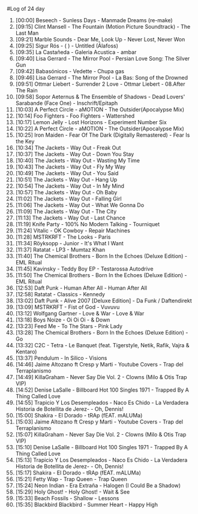#Log of 24 day

1. [00:00] Beseech - Sunless Days - Manmade Dreams (re-make)
1. [09:15] Clint Mansell - The Fountain (Motion Picture Soundtrack) - The Last Man
1. [09:21] Marble Sounds - Dear Me, Look Up - Never Lost, Never Won
1. [09:25] Sigur Rós - ( ) - Untitled (Álafoss)
1. [09:35] La Castañeda - Galeria Acustica - ambar
1. [09:40] Lisa Gerrard - The Mirror Pool - Persian Love Song: The Silver Gun
1. [09:42] Babasónicos - Vedette - Chupa gas
1. [09:46] Lisa Gerrard - The Mirror Pool - La Bas: Song of the Drowned
1. [09:51] Ottmar Liebert - Surrender 2 Love - Ottmar Liebert - 08.After The Rain
1. [09:58] Sopor Aeternus & The Ensemble of Shadows - Dead Lovers' Sarabande (Face One) - Inschrift/Epitaph
1. [10:03] A Perfect Circle - aMOTION - The Outsider(Apocalypse Mix)
1. [10:14] Foo Fighters - Foo Fighters - Wattershed
1. [10:17] Lemon Jelly - Lost Horizons - Experiment Number Six
1. [10:22] A Perfect Circle - aMOTION - The Outsider(Apocalypse Mix)
1. [10:25] Iron Maiden - Fear Of The Dark (Digitally Remastered) - Fear Is the Key
1. [10:34] The Jackets - Way Out - Freak Out
1. [10:37] The Jackets - Way Out - Down You Stay
1. [10:40] The Jackets - Way Out - Wasting My Time
1. [10:43] The Jackets - Way Out - Fly My Way
1. [10:49] The Jackets - Way Out - You Said
1. [10:51] The Jackets - Way Out - Hang Up
1. [10:54] The Jackets - Way Out - In My Mind
1. [10:57] The Jackets - Way Out - Oh Baby
1. [11:02] The Jackets - Way Out - Falling Girl
1. [11:06] The Jackets - Way Out - What We Gonna Do
1. [11:09] The Jackets - Way Out - The City
1. [11:13] The Jackets - Way Out - Last Chance
1. [11:19] Knife Party - 100% No Modern Talking - Tourniquet
1. [11:24] Vitalic - OK Cowboy - Repair Machines
1. [11:28] MSTRKRFT - The Looks - Paris
1. [11:34] Röyksopp - Junior - It's What I Want
1. [11:37] Ratatat - LP3 - Mumtaz Khan
1. [11:40] The Chemical Brothers - Born In the Echoes (Deluxe Edition) - EML Ritual
1. [11:45] Kavinsky - Teddy Boy EP - Testarossa Autodrive
1. [11:50] The Chemical Brothers - Born In the Echoes (Deluxe Edition) - EML Ritual
1. [12:53] Daft Punk - Human After All - Human After All
1. [12:58] Ratatat - Classics - Kennedy
1. [13:02] Daft Punk - Alive 2007 [Deluxe Edition] - Da Funk / Daftendirekt
1. [13:09] MSTRKRFT - Fist of God - Vuvuvu
1. [13:12] Wolfgang Gartner - Love & War - Love & War
1. [13:18] Boys Noize - Oi Oi Oi - & Down
1. [13:23] Feed Me - To The Stars - Pink Lady
1. [13:28] The Chemical Brothers - Born In the Echoes (Deluxe Edition) - Go
1. [13:32] C2C - Tetra - Le Banquet (feat. Tigerstyle, Netik, Rafik, Vajra & Kentaro)
1. [13:37] Pendulum - In Silico - Visions
1. [14:46] Jaime Altozano ft Cresp y Marti - Youtube Covers - Trap del Terraplanismo
1. [14:49] KillaGraham - Never Say Die Vol. 2 - Clowns (Milo & Otis Trap VIP)
1. [14:52] Denise LaSalle - Billboard Hot 100 Singles 1971 - Trapped By A Thing Called Love
1. [14:55] Trapicio Y Los Desempleados - Naco Es Chido - La Verdadera Historia de Botellita de Jerez- - Oh, Dennis!
1. [15:00] Shakira - El Dorado - tRAp (fEAT. mALUMa)
1. [15:03] Jaime Altozano ft Cresp y Marti - Youtube Covers - Trap del Terraplanismo
1. [15:07] KillaGraham - Never Say Die Vol. 2 - Clowns (Milo & Otis Trap VIP)
1. [15:10] Denise LaSalle - Billboard Hot 100 Singles 1971 - Trapped By A Thing Called Love
1. [15:13] Trapicio Y Los Desempleados - Naco Es Chido - La Verdadera Historia de Botellita de Jerez- - Oh, Dennis!
1. [15:17] Shakira - El Dorado - tRAp (fEAT. mALUMa)
1. [15:21] Fetty Wap - Trap Queen - Trap Queen
1. [15:24] Neon Indian - Era Extraña - Halogen (I Could Be a Shadow)
1. [15:29] Holy Ghost! - Holy Ghost! - Wait & See
1. [15:33] Beach Fossils - Shallow - Lessons
1. [15:35] Blackbird Blackbird - Summer Heart - Happy High
